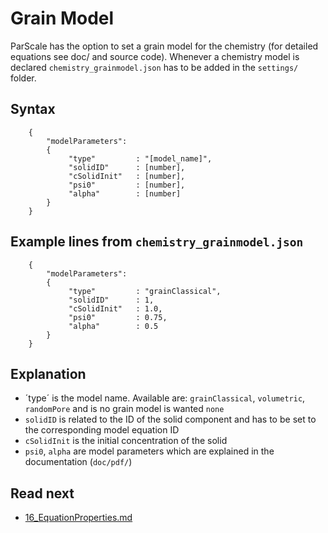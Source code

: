 Grain Model 
======================
ParScale has the option to set a grain model for the chemistry (for detailed equations see doc/ and source code). Whenever a chemistry model is declared `chemistry_grainmodel.json` has to be added in the `settings/` folder.

Syntax
-------------------

````
    {
        "modelParameters":
        {
             "type"         : "[model_name]",
             "solidID"      : [number],
             "cSolidInit"   : [number],
             "psi0"         : [number],
             "alpha"        : [number]       
        }
    }
````

Example lines from `chemistry_grainmodel.json`
------------------------------

````
    {
        "modelParameters":
        {
             "type"         : "grainClassical",
             "solidID"      : 1,
             "cSolidInit"   : 1.0,
             "psi0"         : 0.75,
             "alpha"        : 0.5       
        }
    }
```` 

 Explanation
----------------
- ´type´ is the model name. Available are: `grainClassical`, `volumetric`, `randomPore` and is no grain model is wanted `none`
- `solidID` is related to the ID of the solid component and has to be set to the corresponding model equation ID
- `cSolidInit` is the initial concentration of the solid
- `psi0`, `alpha` are model parameters which are explained in the documentation (`doc/pdf/`)


Read next
-----------
 - [16_EquationProperties.md](16_EquationProperties.md)
